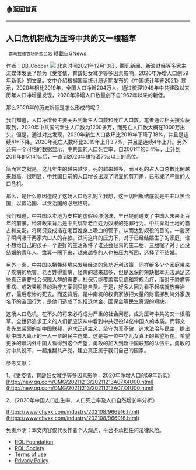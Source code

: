 ###  [:house:返回首頁](https://github.com/ourhimalayas/txt)
---


## 人口危机将成为压垮中共的又一根稻草
` 喜马拉雅农场新西兰站` [轉載自GNews](https://gnews.org/zh-hans/1753644/)

作者：DB\_Cooper
![](https://assets.gnews.org/wp-content/uploads/2021/12/截屏2021-12-14-19.05.13.png)
北京时间2021年12月13日，腾讯新闻、新浪财经等多家主流媒体发表了题为《受疫情、育龄妇女减少等多因素影响，2020年净增人口创59年新低》的文章。文中介绍根据国家统计局近期发布的《中国统计年鉴2021》显示，2020年相比2019年，全国人口净增204万人。通过梳理1949年中共建政以来历年人口净增量发现，2020年净增人口数量创下自1962年以来的新低。

那么2020年的历史新低是怎么形成的呢？

我们知道，人口净增长主要关系到新生人口数和死亡人口数。笔者通过相关搜索获取到，2020年中共国的新生人口数为1200多万，而死亡人口数大概在1000万出头。但是，通过对比发现，2020年新生人口数环比2019年下降了18%，并且是连续4年下降。2020年死亡人数环比2019年上升3.7%，并且是连续4年上升。另外还有一个可怕的数据显示，中共国的人口死亡率，自2001年的6.4‰，上升到2011年的7.14‰后，一直到2020年维持着7‰以上的高位。

简而言之就是，这几年生的越来越少，死的越来越多，而且死的占人口总数比例越来越高。很明显，中共国目前的人口增长出现了明显的剪刀差，已形成了严重的人口危机。

那么，是什么原因造成了这场人口危机呢？我想，这一切归根结底就是中共以黑治国、以假治国、以贪治国的必然结局。

我们知道，中共国以卖地为支柱的虚假经济泡沫，早已提前透支了中国人未来上百年的前景。经济政策背后是中共绑架老百姓为奴隶的犯罪行为。中共靠对土地的霸占和支配，将房贷变成插在老百姓身上吸血的管子，从而达到奴役的目的。一套房子瞬间吸干两家六口人的存款。试问这样的压力下，对于已经结婚生子的家庭，谁不想给自己的孩子一个更好的生活条件？谁还会轻易的生二胎、三胎呢？对于还没结婚的青年人，盘算一圈下来，越来越多的人也被压力所困，选择了不结婚。

另外一面，中共国以牺牲环境来发展经济的急功近利政策，同样给多少个家庭带来了疾病的危害。老百姓得重病、怪病的越来越多，但是医保的短缺根本无法满足这些真正需要社会保障人群的需要。社保只能覆盖常见病和常规治疗，而对于肿瘤等重病、或效果明显的治疗方案则只能自费。于是，好多人因为看不起病就放弃治疗，最后悲惨的死去。而这背后，是中南坑的权贵家族把大量的财富挪到海外家族名下的盗国行为，是他们造成了包括退休金、医保金等民生资源的短缺。

这场人口危机，在不久的将来必将成为严重的社会问题，成为压垮中共的又一根稻草。全世界追求正义的人们都应该从中看到中共奴役14亿中国人的本质。而郭文贵先生带领的新中国联邦，追求正道主义、坚守为真不破，追求法治与民主，提出给中国人真正的一人一票的民主选举。这是每一位中华儿女真正的希望所在。希望更多的墙内外中国人看得到这个希望，勇敢的加入到新中国联邦的队伍中，勇敢的对中共说不，一起推翻共产党，建立真正属于我们自己的国家。

参考文献：

1、《受疫情、育龄妇女减少等多因素影响，2020年净增人口创59年新低》[http://new.qq.com/OMG/20211213/20211213A07X4U00.html](http://new.qq.com/OMG/20211213/20211213A07X4U00.html)

2、《2020年中国人口出生率、人口死亡率及人口自然增长率分析》

[https://www.chyxx.com/industry/202108/966916.html](https://www.chyxx.com/industry/202108/966916.html)

 

免责声明：本文内容仅代表作者个人观点，平台不承担任何法律风险。

- [ROL Foundation](https://rolfoundation.org/)
- [ROL Society](https://rolsociety.org/)
- [Terms of use](https://gnews.org/terms-of-use-3/)
- [Privacy Policy](https://gnews.org/privacy-policy/)
